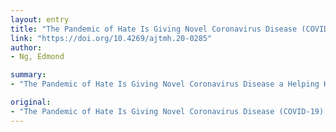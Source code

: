 ```yaml
---
layout: entry
title: "The Pandemic of Hate Is Giving Novel Coronavirus Disease (COVID-19) a Helping Hand"
link: "https://doi.org/10.4269/ajtmh.20-0285"
author:
- Ng, Edmond

summary:
- "The Pandemic of Hate Is Giving Novel Coronavirus Disease a Helping Hand. The pandemic is a 'helping hand' for the pandesmic. It's a great way to get a better grip on the disease. There are also a number of ways to treat the disease, such as the 'Fantasy' Viruses. Those with the disease have a chance to get it."

original:
- "The Pandemic of Hate Is Giving Novel Coronavirus Disease (COVID-19) a Helping Hand."
---
```


